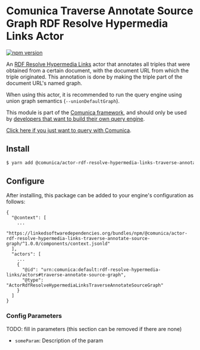 # Comunica Traverse Annotate Source Graph RDF Resolve Hypermedia Links Actor

[![npm version](https://badge.fury.io/js/%40comunica%2Factor-rdf-resolve-hypermedia-links-traverse-annotate-source-graph.svg)](https://www.npmjs.com/package/@comunica/actor-rdf-resolve-hypermedia-links-traverse-annotate-source-graph)

An [RDF Resolve Hypermedia Links](https://github.com/comunica/comunica/tree/master/packages/bus-rdf-resolve-hypermedia-links)
actor that annotates all triples that were obtained from a certain document,
with the document URL from which the triple originated.
This annotation is done by making the triple part of the document URL's named graph.

When using this actor, it is recommended to run the query engine using union graph semantics (`--unionDefaultGraph`).

This module is part of the [Comunica framework](https://github.com/comunica/comunica),
and should only be used by [developers that want to build their own query engine](https://comunica.dev/docs/modify/).

[Click here if you just want to query with Comunica](https://comunica.dev/docs/query/).

## Install

```bash
$ yarn add @comunica/actor-rdf-resolve-hypermedia-links-traverse-annotate-source-graph
```

## Configure

After installing, this package can be added to your engine's configuration as follows:
```text
{
  "@context": [
    ...
    "https://linkedsoftwaredependencies.org/bundles/npm/@comunica/actor-rdf-resolve-hypermedia-links-traverse-annotate-source-graph/^1.0.0/components/context.jsonld"  
  ],
  "actors": [
    ...
    {
      "@id": "urn:comunica:default:rdf-resolve-hypermedia-links/actors#traverse-annotate-source-graph",
      "@type": "ActorRdfResolveHypermediaLinksTraverseAnnotateSourceGraph"
    }
  ]
}
```

### Config Parameters

TODO: fill in parameters (this section can be removed if there are none)

* `someParam`: Description of the param
